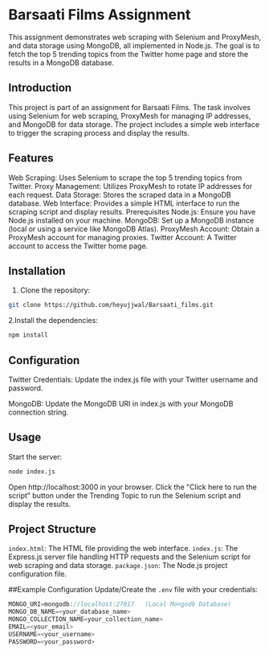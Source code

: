 # Barsaati Films Assignment
This assignment demonstrates web scraping with Selenium and ProxyMesh, and data storage using MongoDB, all implemented in Node.js. The goal is to fetch the top 5 trending topics from the Twitter home page and store the results in a MongoDB database.


## Introduction
This project is part of an assignment for Barsaati Films. The task involves using Selenium for web scraping, ProxyMesh for managing IP addresses, and MongoDB for data storage. The project includes a simple web interface to trigger the scraping process and display the results.

## Features
Web Scraping: Uses Selenium to scrape the top 5 trending topics from Twitter.
Proxy Management: Utilizes ProxyMesh to rotate IP addresses for each request.
Data Storage: Stores the scraped data in a MongoDB database.
Web Interface: Provides a simple HTML interface to run the scraping script and display results.
Prerequisites
Node.js: Ensure you have Node.js installed on your machine.
MongoDB: Set up a MongoDB instance (local or using a service like MongoDB Atlas).
ProxyMesh Account: Obtain a ProxyMesh account for managing proxies.
Twitter Account: A Twitter account to access the Twitter home page.

## Installation
1. Clone the repository:

 ```sh
git clone https://github.com/heyujjwal/Barsaati_films.git
```
2.Install the dependencies:
 ```sh
npm install
```
## Configuration
Twitter Credentials: Update the index.js file with your Twitter username and password.

MongoDB: Update the MongoDB URI in index.js with your MongoDB connection string.

## Usage
Start the server:
 ```sh
node index.js
```
Open http://localhost:3000 in your browser.
Click the "Click here to run the script" button under the Trending Topic to run the Selenium script and display the results.

## Project Structure
`index.html`: The HTML file providing the web interface.
`index.js`: The Express.js server file handling HTTP requests and the Selenium script for web scraping and data storage.
`package.json`: The Node.js project configuration file.


##Example Configuration
Update/Create the `.env` file with your credentials:

```javascript
MONGO_URI=mongodb://localhost:27017   (Local Mongodb Database)
MONGO_DB_NAME=<your_database_name>
MONGO_COLLECTION_NAME=your_collection_name>
EMAIL=<your_email>
USERNAME=<your_username>
PASSWORD=<your_password>
